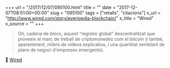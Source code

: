 +++
url = "/2017/12/07/095100.html"
title = ""
date = "2017-12-07T08:51:00+00:00"
slug = "095100"
tags = ["retalls", "citacions"]
x_url = "http://www.wired.com/story/everipedia-blockchain/"
x_title = "Wired"
x_source = ""
+++

> Oh, cadena de blocs, aquest “registre global” descentralitzat que proveeix el marc de treball de criptomonedes com el bitcoin (i també, aparentment, milers de vídeos explicatius, i una quantitat semblant de plans de negoci d'empreses emergents).

📎 [Wired](http://www.wired.com/story/everipedia-blockchain/)
